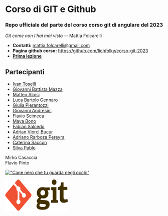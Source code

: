 # Corso di GIT e Github

### Repo ufficiale del parte del corso corso git di angulare del 2023    

*Git come non l'hai mai visto* -- Mattia Folcarelli


* **Contatti:** mattia.folcarelli@gmail.com  
* **Pagina github corso:** https://github.com/lichfolky/corso-git-2023  
* [**Prima lezione**](2023-03-22.md)


## Partecipanti

- [Ivan Toselli]( https://github.com/Ivztoz8	)
- [Giovanni Battista Mazza](https://github.com/giovannimazza)	
- [Matteo Aloisi](	https://github.com/AloisiMatteo	)
- [Luca Bartolo Gennaro](  https://github.com/luca-gennaro)	
- [Giulia Pierantozzi]( https://github.com/giuliapi95)	
- [Giovanni Andresini]( https://github.com/AndresiniGiovanni) 
- [Flavio Scimeca]( https://github.com/FlavioScimeca)	
- [Maya Bono]( https://github.com/MayaSelena773	)
- [Fabian Salcedo]( https://github.com/FabianSalcedo3)	
- [Adrian Viorel Bucur](  https://github.com/rebooted943)	
- [Adriano Rarboza Pereyra]( https://github.com/adrianobarboza31)
- [Caterina Saccon]( https://github.com/kiakkierina	)
- [Silva Pablo](https://github.com/Pablo-Silva-imlav)

Mirko Casaccia  
Flavio Pinto  

[!["Cane nero che tu guarda negli occhi"](https://picsum.photos/id/237/200/300 "Cliccami!")](https://www.google.com)


<img src="Git-logo.svg" width="200" height="100">